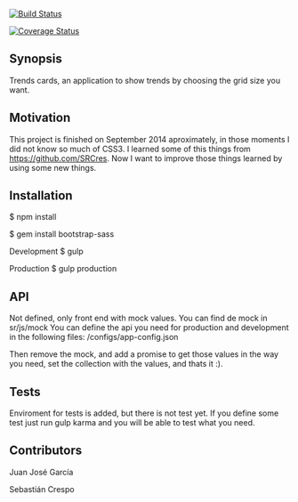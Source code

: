 [![Build Status](https://api.travis-ci.org/jotaoncode/trends.svg)](https://api.travis-ci.org/jotaoncode/trends.svg)

[![Coverage Status](https://coveralls.io/repos/jotaoncode/trends/badge.svg?branch=master&service=github)](https://coveralls.io/repos/jotaoncode/trends?branch=master)

## Synopsis

Trends cards, an application to show trends by choosing the grid size you want.

## Motivation

This project is finished on September 2014 aproximately, in those moments I did not know so much of CSS3. I learned some of this things from https://github.com/SRCres.
Now I want to improve those things learned by using some new things.

## Installation

$ npm install

$ gem install bootstrap-sass

Development
$ gulp

Production
$ gulp production

## API

Not defined, only front end with mock values. You can find de mock in sr/js/mock
You can define the api you need for production and development in the following
files:
/configs/app-config.json

Then remove the mock, and add a promise to get those values in the way you need,
set the collection with the values, and thats it :).

## Tests

Enviroment for tests is added, but there is not test yet.
If you define some test just run gulp karma and you will be able to
test what you need.

## Contributors

Juan José García

Sebastián Crespo
